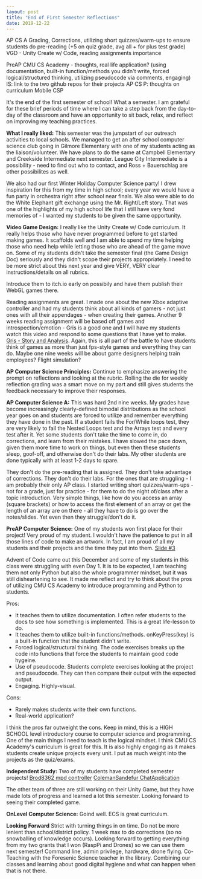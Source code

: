 ```yaml
---
layout: post
title: "End of First Semester Reflections"
date: 2019-12-22
---
```

AP CS A Grading, Corrections, utilizing short quizzes/warm-ups to ensure students do pre-reading (+5 on quiz grade, avg all + for plus test grade)
VGD - Unity Create w/ Code, reading assignments importance

PreAP CMU CS Academy - thoughts, real life application? (using documentation, built-in function/methods you didn't write, forced logical/structured thinking, utilizing pseudocode via comments, engaging)
IS: link to the two github repos for their projects
AP CS P: thoughts on curriculum Mobile CSP

It's the end of the first semester of school! What a semester. I am grateful for these brief periods of time where I can take a step back from the day-to-day of the classroom and have an opportunity to sit back, relax, and reflect on improving my teaching practices. 

**What I really liked:**
This semester was the jumpstart of our outreach activities to local schools. We managed to get an after school computer science club going in Gilmore Elementary with one of my students acting as the liaison/volunteer. We have plans to do the same at Campbell Elementary and Creekside Intermediate next semester. League City Intermediate is a possibility - need to find out who to contact, and Ross + Bauerschlag are other possibilites as well.

We also had our first Winter Holiday Computer Science party! I drew inspiration for this from my time in high school; every year we would have a fun party in orchestra right after school near finals. We also were able to do the White Elephant gift exchange using the Mr. Right/Left story. That was one of the highlights of my high school life that I still have very fond memories of - I wanted my students to be given the same opportunity. 


**Video Game Design:**
I really like the Unity Create w/ Code curriculum. It really helps those who have never programmed before to get started making games. It scaffolds well and I am able to spend my time helping those who need help while letting those who are ahead of the game move on. Some of my students didn't take the semester final (the Game Design Doc) seriously and they didn't scope their projects appropriately. I need to be more strict about this next year and give VERY, VERY clear instructions/details on all rubrics. 

Introduce them to itch.io early on possibily and have them publish their WebGL games there.

Reading assignments are great. I made one about the new Xbox adaptive controller and had my students think about all kinds of gamers - not just ones with all their appendages - when creating their games. 
Another 9 weeks reading assignment will be based off games and introspection/emotion - Gris is a good one and I will have my students watch this video and respond to some questions that I have yet to make. [Gris - Story and Analysis](https://www.youtube.com/watch?v=IoLprRaYuyg). 
Again, this is all part of the battle to have students think of games as more than just fps-style games and everything they can do. 
Maybe one nine weeks will be about game designers helping train employees? Flight simulation?


**AP Computer Science Principles:**
Continue to emphasize answering the prompt on reflections and looking at the rubric. Rolling the die for weekly reflection grading was a smart move on my part and still gives students the feedback necessary to improve their responses. 

**AP Computer Science A:**
This was hard 2nd nine weeks. My grades have become increasingly clearly-defined bimodal distributions as the school year goes on and students are forced to utilize and remember everything they have done in the past. If a student fails the For/While loops test, they are very likely to fail the Nested Loops test and the Arrays test and every test after it. Yet some students don't take the time to come in, do corrections, and learn from their mistakes. I have slowed the pace down, given them more time to work on things, but even then these students sleep, goof-off, and otherwise don't do their labs. My other students are done typically with at least 1-2 days to spare.

They don't do the pre-reading that is assigned. They don't take advantage of corrections. They don't do their labs. For the ones that are struggling - I am probably their only AP class. I started writing short quizzes/warm-ups - not for a grade, just for practice - for them to do the night of/class after a topic introduction. Very simple things, like how do you access an array (square brackets) or how to access the first element of an array or get the length of an array are on there - all they have to do is go over the notes/slides. Yet even then they struggle/don't do it.

**PreAP Computer Science:**
One of my students won first place for their project! Very proud of my student. I wouldn't have the patience to put in all those lines of code to make an artwork. In fact, I am proud of all my students and their projects and the time they put into them. 
[Slide #3](https://docs.google.com/presentation/d/1FKPUAN79oFi612b0escY27iI_23X5W3FDX-d-i0nT4U/edit)

Advent of Code came out this December and some of my students in this class were struggling with even Day 1. It is to be expected, I am teaching them not only Python but also the whole programmer mindset, but it was still disheartening to see. It made me reflect and try to think about the pros of utilizing CMU CS Academy to introduce programming and Python to students.

Pros: 
- It teaches them to utilize documentation. I often refer students to the docs to see how something is implemented. This is a great life-lesson to do.
- It teaches them to utilize built-in functions/methods. onKeyPress(key) is a built-in function that the student didn't write. 
- Forced logical/structural thinking. The code exercises breaks up the code into functions that force the students to maintain good code hygeine. 
- Use of pseudocode. Students complete exercises looking at the project and pseudocode. They can then compare their output with the expected output.
- Engaging. Highly-visual.

Cons:
- Rarely makes students write their own functions.
- Real-world application? 

I think the pros far outweight the cons. Keep in mind, this is a HIGH SCHOOL level introductory course to computer science and programming. One of the main things I need to teach is the logical mindset. I think CMU CS Academy's curriculum is great for this. It is also highly engaging as it makes students create unique projects every unit. I put as much weight into the projects as the quiz/exams. 

**Independent Study:**
Two of my students have completed semester projects!
[Brod8362 mpd controller](https://github.com/Brod8362/mpdX)
[ColemanSandefur ChatApplication](https://github.com/ColemanSandefur/ChatApplication)

The other team of three are still working on their Unity Game, but they have made lots of progress and learned a lot this semester. Looking forward to seeing their completed game.


**OnLevel Computer Science:**
Goind well. ECS is great curriculum.

**Looking Forward**
Strict with turning things in on time. Do not be more lenient than school/district policy. 1 week max to do corrections (so no snowballing of knowledge occurs).
Looking forward to getting everything from my two grants that I won (RaspPi and Drones) so we can use them next semester! Command line, admin privilege, hardware, drone flying.
Co-Teaching with the Foresenic Science teacher in the library. Combining our classes and learning about good digital hygiene and what can happen when that is not there.

